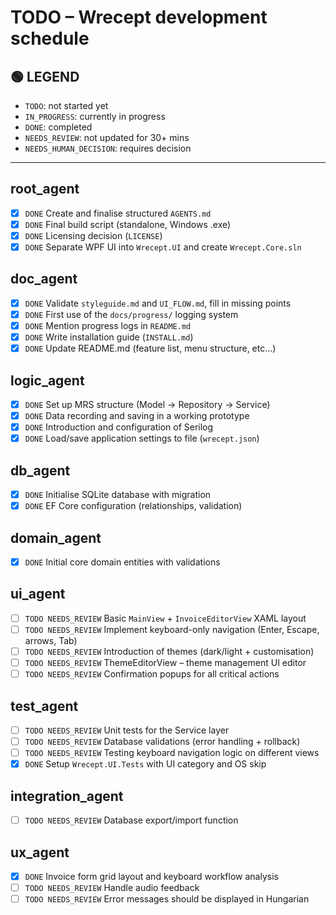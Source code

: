 # TODO – Wrecept development schedule

## 🟢 LEGEND
- `TODO`: not started yet
- `IN_PROGRESS`: currently in progress
- `DONE`: completed
- `NEEDS_REVIEW`: not updated for 30+ mins
- `NEEDS_HUMAN_DECISION`: requires decision

---

## root_agent
- [x] `DONE` Create and finalise structured `AGENTS.md`
- [x] `DONE` Final build script (standalone, Windows .exe)
- [x] `DONE` Licensing decision (`LICENSE`)
- [x] `DONE` Separate WPF UI into `Wrecept.UI` and create `Wrecept.Core.sln`

## doc_agent
- [x] `DONE` Validate `styleguide.md` and `UI_FLOW.md`, fill in missing points
- [x] `DONE` First use of the `docs/progress/` logging system
- [x] `DONE` Mention progress logs in `README.md`
- [x] `DONE` Write installation guide (`INSTALL.md`)
- [x] `DONE` Update README.md (feature list, menu structure, etc...)

## logic_agent
- [x] `DONE` Set up MRS structure (Model → Repository → Service)
- [x] `DONE` Data recording and saving in a working prototype
- [x] `DONE` Introduction and configuration of Serilog
- [x] `DONE` Load/save application settings to file (`wrecept.json`)

## db_agent
- [x] `DONE` Initialise SQLite database with migration
- [x] `DONE` EF Core configuration (relationships, validation)

## domain_agent
- [x] `DONE` Initial core domain entities with validations

## ui_agent
- [ ] `TODO NEEDS_REVIEW` Basic `MainView` + `InvoiceEditorView` XAML layout
- [ ] `TODO NEEDS_REVIEW` Implement keyboard-only navigation (Enter, Escape, arrows, Tab)
- [ ] `TODO NEEDS_REVIEW` Introduction of themes (dark/light + customisation)
- [ ] `TODO NEEDS_REVIEW` ThemeEditorView – theme management UI editor
- [ ] `TODO NEEDS_REVIEW` Confirmation popups for all critical actions

## test_agent
- [ ] `TODO NEEDS_REVIEW` Unit tests for the Service layer
- [ ] `TODO NEEDS_REVIEW` Database validations (error handling + rollback)
- [ ] `TODO NEEDS_REVIEW` Testing keyboard navigation logic on different views
- [x] `DONE` Setup `Wrecept.UI.Tests` with UI category and OS skip

## integration_agent
- [ ] `TODO NEEDS_REVIEW` Database export/import function

## ux_agent
- [x] `DONE` Invoice form grid layout and keyboard workflow analysis
- [ ] `TODO NEEDS_REVIEW` Handle audio feedback
- [ ] `TODO NEEDS_REVIEW` Error messages should be displayed in Hungarian
